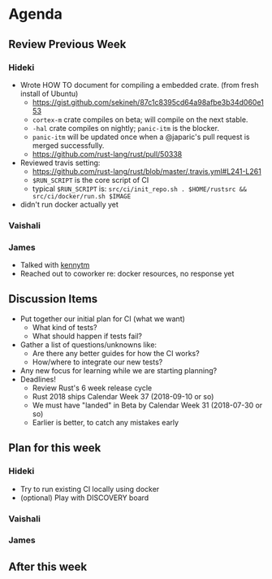 # Agenda

## Review Previous Week

### Hideki

* Wrote HOW TO document for compiling a embedded crate. (from fresh install of Ubuntu)
    * https://gist.github.com/sekineh/87c1c8395cd64a98afbe3b34d060e153
    * `cortex-m` crate compiles on beta; will compile on the next stable.
    * `-hal` crate compiles on nightly; `panic-itm` is the blocker.
    * `panic-itm` will be updated once when a @japaric's pull request is merged successfully.
    * https://github.com/rust-lang/rust/pull/50338
* Reviewed travis setting: 
    * https://github.com/rust-lang/rust/blob/master/.travis.yml#L241-L261
    * `$RUN_SCRIPT` is the core script of CI
    * typical `$RUN_SCRIPT` is: `src/ci/init_repo.sh . $HOME/rustsrc && src/ci/docker/run.sh $IMAGE`
* didn't run docker actually yet

### Vaishali

### James

* Talked with [kennytm]
* Reached out to coworker re: docker resources, no response yet

[kennytm]: https://github.com/kennytm

## Discussion Items

* Put together our initial plan for CI (what we want)
    * What kind of tests?
    * What should happen if tests fail?
* Gather a list of questions/unknowns like:
    * Are there any better guides for how the CI works?
    * How/where to integrate our new tests?
* Any new focus for learning while we are starting planning?
* Deadlines!
    * Review Rust's 6 week release cycle
    * Rust 2018 ships Calendar Week 37 (2018-09-10 or so)
    * We must have "landed" in Beta by Calendar Week 31 (2018-07-30 or so)
    * Earlier is better, to catch any mistakes early

## Plan for this week

### Hideki

* Try to run existing CI locally using docker
* (optional) Play with DISCOVERY board

### Vaishali

### James

## After this week
